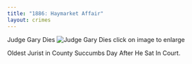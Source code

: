 ```yaml
---
title: "1886: Haymarket Affair"
layout: crimes
---
```


Judge Gary Dies
![Judge Gary Dies](/img/crimes/haymarket/newspaper/garydies/garydies.jpg)
click on image to enlarge

Oldest Jurist in County Succumbs Day After He Sat In Court.
